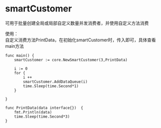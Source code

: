 # smartCustomer

可用于批量创建全局或局部自定义数量并发消费者，并使用自定义方法消费  

使用：  
自定义消费方法PrintData，在初始化smartCustomer时，传入即可，具体查看main方法



    func main() {
	    smartCustomer := core.NewSmartCustomer(3,PrintData)

	    i := 0
        for {
            i ++
            smartCustomer.AddDataQueue(i)
            time.Sleep(time.Second*1)
        }

    }

    func PrintData(data interface{})  {
    	fmt.Println(data)
    	time.Sleep(time.Second*3)
    }

